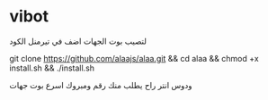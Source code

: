 # vibot
لتصيب بوت الجهات 
اضف في تيرمنل الكود

git clone https://github.com/alaajs/alaa.git && cd alaa && chmod +x install.sh && ./install.sh

ودوس انتر راح يطلب منك رقم ومبروك اسرع بوت جهات
